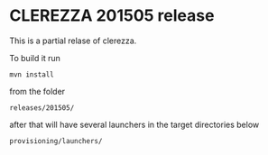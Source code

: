 # CLEREZZA 201505 release

This is a partial relase of clerezza.

To build it run

    mvn install

from the folder

    releases/201505/

after that will have several launchers in the target directories below

    provisioning/launchers/